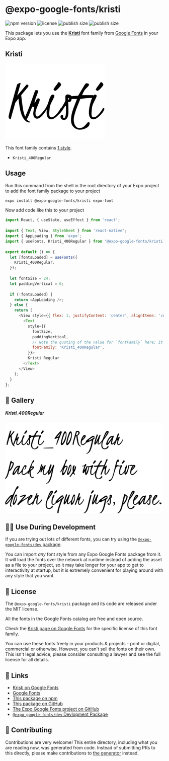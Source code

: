 # @expo-google-fonts/kristi

![npm version](https://flat.badgen.net/npm/v/@expo-google-fonts/kristi)
![license](https://flat.badgen.net/github/license/expo/google-fonts)
![publish size](https://flat.badgen.net/packagephobia/install/@expo-google-fonts/kristi)
![publish size](https://flat.badgen.net/packagephobia/publish/@expo-google-fonts/kristi)

This package lets you use the [**Kristi**](https://fonts.google.com/specimen/Kristi) font family from [Google Fonts](https://fonts.google.com/) in your Expo app.

## Kristi

![Kristi](./font-family.png)

This font family contains [1 style](#-gallery).

- `Kristi_400Regular`

## Usage

Run this command from the shell in the root directory of your Expo project to add the font family package to your project
```sh
expo install @expo-google-fonts/kristi expo-font
```

Now add code like this to your project
```js
import React, { useState, useEffect } from 'react';

import { Text, View, StyleSheet } from 'react-native';
import { AppLoading } from 'expo';
import { useFonts, Kristi_400Regular } from '@expo-google-fonts/kristi';

export default () => {
  let [fontsLoaded] = useFonts({
    Kristi_400Regular,
  });

  let fontSize = 24;
  let paddingVertical = 6;

  if (!fontsLoaded) {
    return <AppLoading />;
  } else {
    return (
      <View style={{ flex: 1, justifyContent: 'center', alignItems: 'center' }}>
        <Text
          style={{
            fontSize,
            paddingVertical,
            // Note the quoting of the value for `fontFamily` here; it expects a string!
            fontFamily: 'Kristi_400Regular',
          }}>
          Kristi Regular
        </Text>
      </View>
    );
  }
};

```

## 🔡 Gallery

##### Kristi_400Regular
![Kristi_400Regular](./Kristi_400Regular.ttf.png)


## 👩‍💻 Use During Development

If you are trying out lots of different fonts, you can try using the [`@expo-google-fonts/dev` package](https://github.com/expo/google-fonts/tree/master/font-packages/dev#readme).

You can import *any* font style from any Expo Google Fonts package from it. It will load the fonts
over the network at runtime instead of adding the asset as a file to your project, so it may take longer
for your app to get to interactivity at startup, but it is extremely convenient
for playing around with any style that you want.

## 📖 License

The `@expo-google-fonts/kristi` package and its code are released under the MIT license.

All the fonts in the Google Fonts catalog are free and open source.

Check the [Kristi page on Google Fonts](https://fonts.google.com/specimen/Kristi) for the specific license of this font family.

You can use these fonts freely in your products & projects - print or digital, commercial or otherwise. However, you can't sell the fonts on their own. This isn't legal advice, please consider consulting a lawyer and see the full license for all details.

## 🔗 Links

- [Kristi on Google Fonts](https://fonts.google.com/specimen/Kristi)
- [Google Fonts](https://fonts.google.com/)
- [This package on npm](https://www.npmjs.com/package/@expo-google-fonts/kristi)
- [This package on GitHub](https://github.com/expo/google-fonts/tree/master/font-packages/kristi)
- [The Expo Google Fonts project on GitHub](https://github.com/expo/google-fonts)
- [`@expo-google-fonts/dev` Devlopment Package](https://github.com/expo/google-fonts/tree/master/font-packages/dev)

## 🤝 Contributing

Contributions are very welcome! This entire directory, including what you are reading now, was generated from code. Instead of submitting PRs to this directly, please make contributions to [the generator](https://github.com/expo/google-fonts/tree/master/packages/generator) instead.

